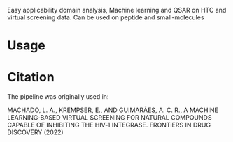 Easy applicability domain analysis, Machine learning and QSAR on HTC and virtual screening data. Can be used on peptide and small-molecules

# Usage


# Citation

The pipeline was originally used in:

MACHADO, L. A., KREMPSER, E., AND GUIMARÃES, A. C. R., A MACHINE LEARNING‑BASED VIRTUAL SCREENING FOR NATURAL COMPOUNDS CAPABLE OF INHIBITING THE HIV‑1 INTEGRASE. FRONTiERS IN DRUG DISCOVERY (2022)
